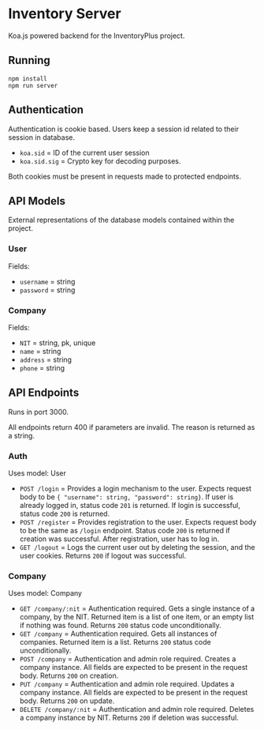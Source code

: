 # Inventory Server

Koa.js powered backend for the InventoryPlus project.

## Running

```
npm install
npm run server
```

## Authentication

Authentication is cookie based. Users keep a session id related to their session in database.

- `koa.sid` = ID of the current user session
- `koa.sid.sig` = Crypto key for decoding purposes.

Both cookies must be present in requests made to protected endpoints.

## API Models

External representations of the database models contained within the project.

### User

Fields:
- `username` = string
- `password` = string

### Company

Fields:
- `NIT` = string, pk, unique
- `name` = string
- `address` = string
- `phone` = string

## API Endpoints

Runs in port 3000.

All endpoints return 400 if parameters are invalid. The reason is returned as a string.

### Auth

Uses model: User

- `POST /login` = Provides a login mechanism to the user. Expects request body to be `{ "username": string, "password": string}`.
If user is already logged in, status code `201` is returned. If login is successful, status code `200` is returned.
- `POST /register` = Provides registration to the user. Expects request body to be the same as `/login` endpoint. Status
code `200` is returned if creation was successful. After registration, user has to log in.
- `GET /logout` = Logs the current user out by deleting the session, and the user cookies. Returns `200` if logout was
successful.

### Company

Uses model: Company

- `GET /company/:nit` = Authentication required. Gets a single instance of a company, by the NIT. Returned item is a list
of one item, or an empty list if nothing was found. Returns `200` status code unconditionally.
- `GET /company` = Authentication required. Gets all instances of companies. Returned item is a list. 
Returns `200` status code unconditionally.
- `POST /company` = Authentication and admin role required. Creates a company instance. All fields are expected to be
present in the request body. Returns `200` on creation.
- `PUT /company` = Authentication and admin role required. Updates a company instance. All fields are expected to be
present in the request body. Returns `200` on update.
- `DELETE /company/:nit` = Authentication and admin role required. Deletes a company instance by NIT. Returns `200`
if deletion was successful.